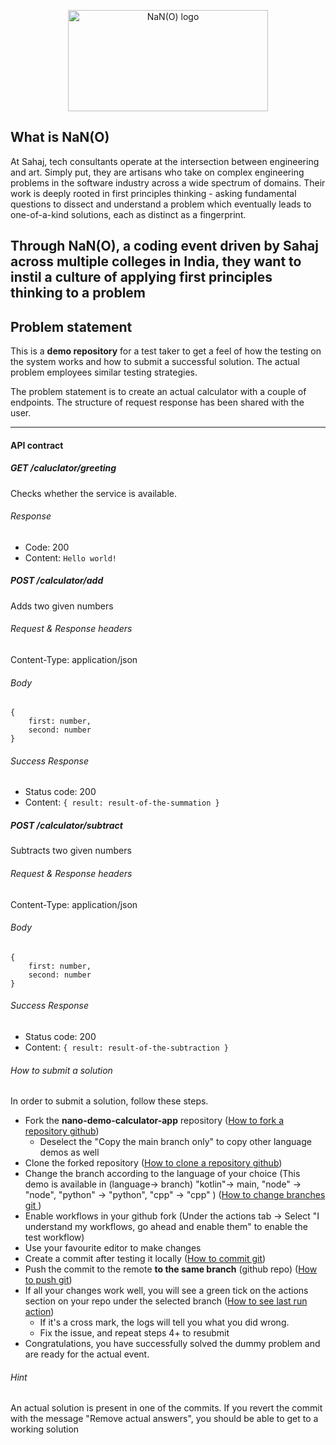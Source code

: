 <p align="center">  
<img src="http://nano.sahaj.ai/logo.png" width="320" height="162" altText="Logo" title="NaN(O) logo">  
</p>

## What is NaN(O)  
      
At Sahaj, tech consultants operate at the intersection between engineering and art. Simply put, they are artisans who take on complex engineering problems in the software industry across a wide spectrum of domains. Their work is deeply rooted in first principles thinking - asking fundamental questions to dissect and understand a problem which eventually leads to one-of-a-kind solutions, each as distinct as a fingerprint.  
  
Through NaN(O), a coding event driven by Sahaj across multiple colleges in India, they want to instil a culture of applying first principles thinking to a problem
------  
  

  
## Problem statement  
This is a **demo repository** for a test taker to get a feel of how the testing on the system works and how to submit a successful solution. The actual problem employees similar testing strategies.    

The problem statement is to create an actual calculator with a couple of endpoints. The structure of request response has been shared with the user.

------

#### API contract  
##### GET /caluclator/greeting
Checks whether the service is available.  
  
###### Response  
* Code: 200  
* Content: `Hello world!`  


##### POST /calculator/add  
Adds two given numbers
  
###### Request & Response headers  
Content-Type: application/json  
  
###### Body  
```  
{  
    first: number,
    second: number 
}  
```

###### Success Response  
* Status code: 200  
* Content: `{ result: result-of-the-summation }`  


##### POST /calculator/subtract

Subtracts two given numbers
  
###### Request & Response headers  
Content-Type: application/json  
  
###### Body  
```  
{  
    first: number,
    second: number
}  
```

###### Success Response  
* Status code: 200  
* Content: `{ result: result-of-the-subtraction }`  
  

###### How to submit a solution
In order to submit a solution, follow these steps.

- Fork the **nano-demo-calculator-app** repository ([How to fork a repository github](https://docs.github.com/en/get-started/quickstart/fork-a-repo))
    - Deselect the "Copy the main branch only" to copy other language demos as well
- Clone the forked repository ([How to clone a repository github](https://docs.github.com/en/repositories/creating-and-managing-repositories/cloning-a-repository))
- Change the branch according to the language of your choice (This demo is available in (language-> branch) "kotlin"-> main, "node" -> "node", "python" -> "python", "cpp" -> "cpp" ) ([How to change branches git ](https://www.freecodecamp.org/news/git-switch-branch/))
- Enable workflows in your github fork (Under the actions tab -> Select "I understand my workflows, go ahead and enable them" to enable the test workflow)
- Use your favourite editor to make changes
- Create a commit after testing it locally ([How to commit git](https://github.com/git-guides/git-commit))
- Push the commit to the remote **to the same branch** (github repo) ([How to push git](https://docs.github.com/en/get-started/using-git/pushing-commits-to-a-remote-repository))
- If all your changes work well, you will see a green tick on the actions section on your repo under the selected branch ([How to see last run action](https://docs.github.com/en/actions/monitoring-and-troubleshooting-workflows/viewing-workflow-run-history))
  - If it's a cross mark, the logs will tell you what you did wrong.
  - Fix the issue, and repeat steps 4+ to resubmit
- Congratulations, you have successfully solved the dummy problem and are ready for the actual event.


###### Hint
An actual solution is present in one of the commits. If you revert the commit with the message "Remove actual answers", you should be able to get to a working solution

